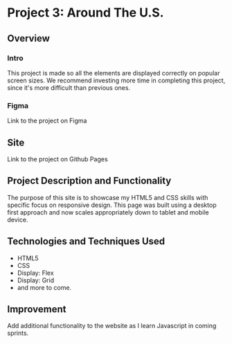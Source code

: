 # Project 3: Around The U.S.

## Overview

### Intro

This project is made so all the elements are displayed correctly on popular screen sizes. We recommend investing more time in completing this project, since it's more difficult than previous ones.

### Figma

Link to the project on Figma

## Site

Link to the project on Github Pages

## Project Description and Functionality

The purpose of this site is to showcase my HTML5 and CSS skills with specific focus on responsive design. This page was built using a desktop first approach and now scales appropriately down to tablet and mobile device.

## Technologies and Techniques Used

- HTML5
- CSS
- Display: Flex
- Display: Grid
- and more to come.

## Improvement

Add additional functionality to the website as I learn Javascript in coming sprints.
